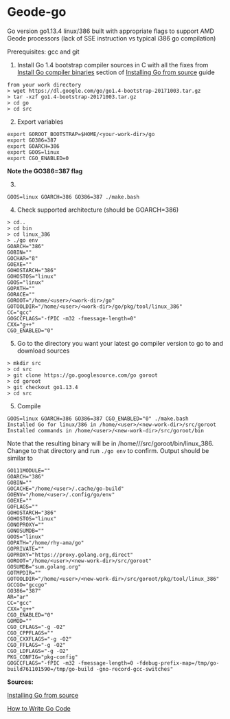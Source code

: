 # Geode-go
Go version go1.13.4 linux/386 built with appropriate flags to support AMD Geode processors (lack of SSE instruction vs typical i386 go compilation)

Prerequisites: gcc and git

1. Install Go 1.4 bootstrap compiler sources in C with all the fixes from [Install Go compiler binaries](https://dl.google.com/go/go1.4-bootstrap-20171003.tar.gz) section of [Installing Go from source](https://golang.org/doc/install/source) guide

```
from your work directory
> wget https://dl.google.com/go/go1.4-bootstrap-20171003.tar.gz
> tar -xzf go1.4-bootstrap-20171003.tar.gz
> cd go
> cd src
```

2. Export variables
```
export GOROOT_BOOTSTRAP=$HOME/<your-work-dir>/go
export GO386=387
export GOARCH=386
export GOOS=linux
export CGO_ENABLED=0 
```

**Note the GO386=387 flag**

3.
```
GOOS=linux GOARCH=386 GO386=387 ./make.bash
```

4. Check supported architecture (should be GOARCH=386)
```
> cd..
> cd bin
> cd linux_386
> ./go env
GOARCH="386"
GOBIN=""
GOCHAR="8"
GOEXE=""
GOHOSTARCH="386"
GOHOSTOS="linux"
GOOS="linux"
GOPATH=""
GORACE=""
GOROOT="/home/<user>/<work-dir>/go"
GOTOOLDIR="/home/<user>/<work-dir>/go/pkg/tool/linux_386"
CC="gcc"
GOGCCFLAGS="-fPIC -m32 -fmessage-length=0"
CXX="g++"
CGO_ENABLED="0"
```

5. Go to the directory you want your latest go compiler version to go to <new-work-dir> and download sources
```
> mkdir src
> cd src
> git clone https://go.googlesource.com/go goroot
> cd goroot
> git checkout go1.13.4
> cd src  
```
  
5. Compile
```
GOOS=linux GOARCH=386 GO386=387 CGO_ENABLED="0" ./make.bash
Installed Go for linux/386 in /home/<user>/<new-work-dir>/src/goroot
Installed commands in /home/<user>/<new-work-dir>/src/goroot/bin
```

Note that the resulting binary will be in /home/<user>/<new-work-dir>/src/goroot/bin/linux_386. Change to that directory and run ```./go env``` to confirm. Output should be similar to
  
```
GO111MODULE=""
GOARCH="386"
GOBIN=""
GOCACHE="/home/<user>/.cache/go-build"
GOENV="/home/<user>/.config/go/env"
GOEXE=""
GOFLAGS=""
GOHOSTARCH="386"
GOHOSTOS="linux"
GONOPROXY=""
GONOSUMDB=""
GOOS="linux"
GOPATH="/home/rhy-ama/go"
GOPRIVATE=""
GOPROXY="https://proxy.golang.org,direct"
GOROOT="/home/<user>/<new-work-dir>/src/goroot"
GOSUMDB="sum.golang.org"
GOTMPDIR=""
GOTOOLDIR="/home/<user>/<new-work-dir>/src/goroot/pkg/tool/linux_386"
GCCGO="gccgo"
GO386="387"
AR="ar"
CC="gcc"
CXX="g++"
CGO_ENABLED="0"
GOMOD=""
CGO_CFLAGS="-g -O2"
CGO_CPPFLAGS=""
CGO_CXXFLAGS="-g -O2"
CGO_FFLAGS="-g -O2"
CGO_LDFLAGS="-g -O2"
PKG_CONFIG="pkg-config"
GOGCCFLAGS="-fPIC -m32 -fmessage-length=0 -fdebug-prefix-map=/tmp/go-build761101590=/tmp/go-build -gno-record-gcc-switches"

```
   

**Sources:**

[Installing Go from source](https://golang.org/doc/install/source)

[How to Write Go Code](https://golang.org/doc/code.html)
